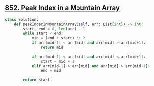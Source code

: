 ## [852. Peak Index in a Mountain Array](https://leetcode.com/problems/peak-index-in-a-mountain-array/)

```python
class Solution:
    def peakIndexInMountainArray(self, arr: List[int]) -> int:
        start, end = 0, len(arr) - 1
        while start < end:
            mid = (end + start) // 2
            if arr[mid-1] < arr[mid] and arr[mid] > arr[mid+1]:
                return mid
        
            if arr[mid-1] < arr[mid] and arr[mid] < arr[mid+1]:
                start = mid + 1
            elif arr[mid-1] > arr[mid] and arr[mid] > arr[mid+1]:
                end = mid
        
        return start
```

